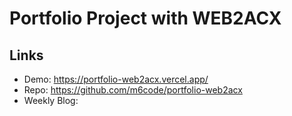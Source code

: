 # Portfolio Project with WEB2ACX
## Links 
- Demo: https://portfolio-web2acx.vercel.app/
- Repo: https://github.com/m6code/portfolio-web2acx
- Weekly Blog: